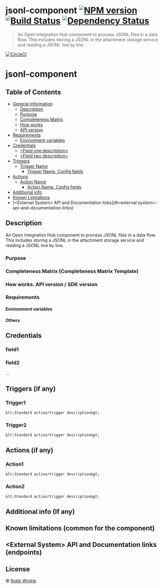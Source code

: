 # jsonl-component [![NPM version][npm-image]][npm-url] [![Build Status][travis-image]][travis-url] [![Dependency Status][daviddm-image]][daviddm-url]
> An Open Integration Hub component to  process JSONL files in a data flow. This includes storing a JSONL in the attachment storage service and reading a JSONL line by line.

[![CircleCI](https://circleci.com/gh/elasticio/component)](https://circleci.com/gh/elasticio/component)

# jsonl-component
## Table of Contents

* [General information](#general-information)
   * [Description](#description)
   * [Purpose](#purpose)
   * [Completeness Matrix](#completeness-matrix)
   * [How works](#how-works)
   * [API version](#api-version)
* [Requirements](#requirements)
   * [Environment variables](#environment-variables)
* [Credentials](#credentials)
     * [&lt;Field one description&gt;](#field-one-description)
     * [&lt;Field two description&gt;](#field-two-description)
* [Triggers](#triggers)
   * [Trigger Name](#trigger-name)
     * [Trigger Name. Config fields](#trigger-name-config-fields)
* [Actions](#actions)
   * [Action Name](#action-name)
     * [Action Name. Config fields](#action-name-config-fields)
* [Additional info](#additional-info)
* [Known Limitations](#known-limitations)
* [&lt;External System&gt; API and Documentation links](#&lt;external system&gt;-api-and-documentation-links)
## Description
An Open Integration Hub component to  process JSONL files in a data flow. This includes storing a JSONL in the attachment storage service and reading a JSONL line by line.
### Purpose
### Completeness Matrix (Completeness Matrix Template)
### How works. API version / SDK version
### Requirements
#### Environment variables
#### Others
## Credentials
  ### field1
  ### field2
  ...
## Triggers (if any)
  ### Trigger1
    &lt;Standard action/trigger description&gt;
  ### Trigger2
    &lt;Standard action/trigger description&gt;
## Actions (if any)
  ### Action1
    &lt;Standard action/trigger description&gt;
  ### Action2
    &lt;Standard action/trigger description&gt;
## Additional info (If any)
## Known limitations (common for the component)
## &lt;External System&gt; API and Documentation links (endpoints)
## License

 © [Robb Winkle](https://blendededge.com)


[npm-image]: https://badge.fury.io/js/jsonl-component.svg
[npm-url]: https://npmjs.org/package/jsonl-component
[travis-image]: https://travis-ci.com/false/jsonl-component.svg?branch=master
[travis-url]: https://travis-ci.com/false/jsonl-component
[daviddm-image]: https://david-dm.org/false/jsonl-component.svg?theme=shields.io
[daviddm-url]: https://david-dm.org/false/jsonl-component
